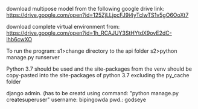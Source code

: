 download multipose model from the following google drive link:
https://drive.google.com/open?id=125ZjLLjpcFJ9i4yTclwTS1v5gO6OoXt7

download complete virtual environment from:
https://drive.google.com/open?id=1h_RCAJUY3StHYtdX9ovE2dC-lhb6cwXO

To run the program:
s1>change directory to the api folder
s2>python manage.py runserver

Python 3.7 should be used and the site-packages from the venv should be copy-pasted into the site-packages of python 3.7 excluding the py_cache folder

django admin. (has to be creatd using command: "python manage.py createsuperuser"
username: bipingowda
pwd.: godseye
